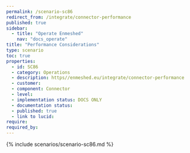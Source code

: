 ```yaml
---
permalink: /scenario-sc86
redirect_from: /integrate/connector-performance
published: true
sidebar:
  - title: "Operate Enmeshed"
    nav: "docs_operate"
title: "Performance Considerations"
type: scenario
toc: true
properties:
  - id: SC86
  - category: Operations
  - description: https//enmeshed.eu/integrate/connector-performance
  - customer:
  - component: Connector
  - level:
  - implementation status: DOCS ONLY
  - documentation status:
  - published: true
  - link to lucid:
require:
required_by:
---
```


{% include scenarios/scenario-sc86.md %}

